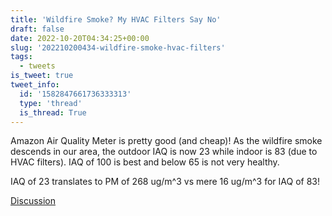 ```yaml
---
title: 'Wildfire Smoke? My HVAC Filters Say No'
draft: false
date: 2022-10-20T04:34:25+00:00
slug: '202210200434-wildfire-smoke-hvac-filters'
tags:
  - tweets
is_tweet: true
tweet_info:
  id: '1582847661736333313'
  type: 'thread'
  is_thread: True
---
```




Amazon Air Quality Meter is pretty good (and cheap)! As the wildfire smoke descends in our area, the outdoor IAQ is now 23 while indoor is 83 (due to HVAC filters). IAQ of 100 is best and below 65 is not very healthy.

IAQ of 23 translates to PM of 268 ug/m^3 vs mere 16 ug/m^3 for IAQ of 83!

[Discussion](https://x.com/sytelus/status/1582847661736333313)
